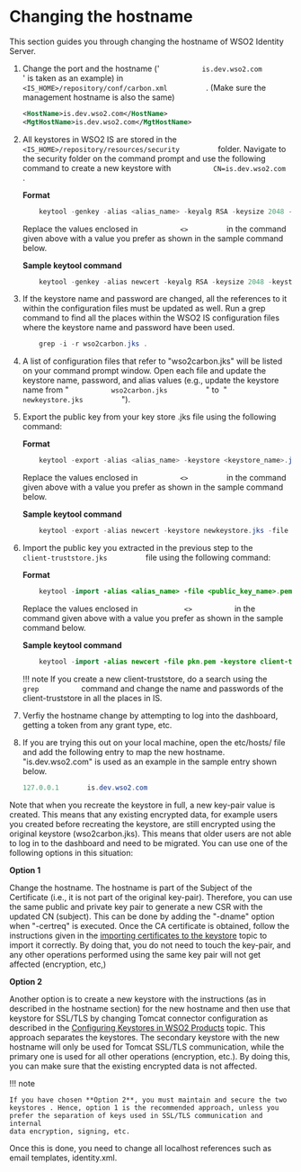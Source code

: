# Changing the hostname

This section guides you through changing the hostname of WSO2 Identity
Server.

1.  Change the port and the hostname ('
    `           is.dev.wso2.com          ` ' is taken as an example) in
    `           <IS_HOME>/repository/conf/carbon.xml          ` . (Make
    sure the management hostname is also the same)

    ``` xml
    <HostName>is.dev.wso2.com</HostName>
    <MgtHostName>is.dev.wso2.com</MgtHostName>
    ```

2.  All keystores in WSO2 IS are stored in the
    `           <IS_HOME>/repository/resources/security          `
    folder. Navigate to the security folder on the command prompt and
    use the following command to create a new keystore with
    `           CN=is.dev.wso2.com          ` .

    **Format**

    ``` java
        keytool -genkey -alias <alias_name> -keyalg RSA -keysize 2048 -keystore <keystore_name>.jks -dname "CN=<hostname>, OU=<organizational_unit>,O=<organization>,L=<Locality>,S=<State/province>,C=<country_code>" -storepass <keystore_password> -keypass <confirm_keystore_password>
    ```

    Replace the values enclosed in `           <>          ` in the
    command given above with a value you prefer as shown in the sample
    command below.

    **Sample keytool command**

    ``` java
        keytool -genkey -alias newcert -keyalg RSA -keysize 2048 -keystore newkeystore.jks -dname "CN=is.dev.wso2.com, OU=Is,O=Wso2,L=SL,S=WS,C=LK" -storepass mypassword -keypass mypassword
    ```

3.  If the keystore name and password are changed, all the references to
    it within the configuration files must be updated as well. Run a
    grep command to find all the places within the WSO2 IS configuration
    files where the keystore name and password have been used.

    ``` java
        grep -i -r wso2carbon.jks .
    ```

4.  A list of configuration files that refer to "wso2carbon.jks" will be
    listed on your command prompt window. Open each file and update the
    keystore name, password, and alias values (e.g., update the keystore
    name from " `           wso2carbon.jks          ` " to  "
    `           newkeystore.jks          ` ").

5.  Export the public key from your key store .jks file using the
    following command:

    **Format**

    ``` java
        keytool -export -alias <alias_name> -keystore <keystore_name>.jks -file <public_key_name>.pem
    ```

    Replace the values enclosed in `           <>          ` in the
    command given above with a value you prefer as shown in the sample
    command below.

    **Sample keytool command**

    ``` java
        keytool -export -alias newcert -keystore newkeystore.jks -file pkn.pem
    ```

6.  Import the public key you extracted in the previous step to the
    `           client-truststore.jks          ` file using the
    following command:

    **Format**

    ``` java
        keytool -import -alias <alias_name> -file <public_key_name>.pem -keystore client-truststore.jks -storepass <keystore_password>
    ```

    Replace the values enclosed in `            <>           ` in the
    command given above with a value you prefer as shown in the sample
    command below.

    **Sample keytool command**

    ``` java
        keytool -import -alias newcert -file pkn.pem -keystore client-truststore.jks -storepass wso2carbon
    ```

    !!! note
        If you create a new client-truststore, do a search using the
        `            grep           ` command and change the name and
        passwords of the client-truststore in all the places in IS.
    

7.  Verfiy the hostname change by attempting to log into the dashboard,
    getting a token from any grant type, etc.

8.  If you are trying this out on your local machine, open the
    etc/hosts/ file and add the following entry to map the new hostname.
    "is.dev.wso2.com" is used as an example in the sample entry shown
    below.

    ``` java
    127.0.0.1       is.dev.wso2.com
    ```

Note that when you recreate the keystore in full, a new key-pair value
is created. This means that any existing encrypted data, for example
users you created before recreating the keystore, are still encrypted
using the original keystore (wso2carbon.jks). This means that older
users are not able to log in to the dashboard and need to be migrated.
You can use one of the following options in this situation:

**Option 1**

Change the hostname. The hostname is part of the Subject of the
Certificate (i.e., it is not part of the original key-pair). Therefore,
you can use the same public and private key pair to generate a new CSR
with the updated CN (subject). This can be done by adding the "-dname"
option when "-certreq" is executed. Once the CA certificate is obtained,
follow the instructions given in the [importing certificates to the
keystore](https://docs.wso2.com/display/ADMIN44x/Creating+New+Keystores#CreatingNewKeystores-Step2:Importingcertificatestothekeystore)
topic to import it correctly. By doing that, you do not need to touch
the key-pair, and any other operations performed using the same key pair
will not get affected (encryption, etc,)

**Option 2**

Another option is to create a new keystore with the instructions (as in
described in the hostname section) for the new hostname and then use
that keystore for SSL/TLS by changing Tomcat connector configuration as
described in the [Configuring Keystores in WSO2
Products](https://docs.wso2.com/display/ADMIN44x/Configuring+Keystores+in+WSO2+Products)
topic. This approach separates the keystores. The secondary keystore
with the new hostname will only be used for Tomcat SSL/TLS
communication, while the primary one is used for all other operations
(encryption, etc.). By doing this, you can make sure that the existing
encrypted data is not affected.

!!! note
    
    If you have chosen **Option 2**, you must maintain and secure the two
    keystores . Hence, option 1 is the recommended approach, unless you
    prefer the separation of keys used in SSL/TLS communication and internal
    data encryption, signing, etc.
    

Once this is done, you need to change all localhost references such as
email templates, identity.xml.  
